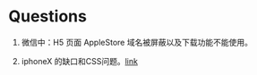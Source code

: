# Questions

1. 微信中：H5 页面 AppleStore 域名被屏蔽以及下载功能不能使用。

2. iphoneX 的缺口和CSS问题。[link](https://www.w3cplus.com/css/the-notch-and-css.html)
